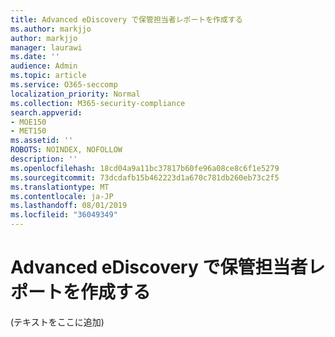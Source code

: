 ```yaml
---
title: Advanced eDiscovery で保管担当者レポートを作成する
ms.author: markjjo
author: markjjo
manager: laurawi
ms.date: ''
audience: Admin
ms.topic: article
ms.service: O365-seccomp
localization_priority: Normal
ms.collection: M365-security-compliance
search.appverid:
- MOE150
- MET150
ms.assetid: ''
ROBOTS: NOINDEX, NOFOLLOW
description: ''
ms.openlocfilehash: 18cd04a9a11bc37817b60fe96a08ce8c6f1e5279
ms.sourcegitcommit: 73dcdafb15b462223d1a670c781db260eb73c2f5
ms.translationtype: MT
ms.contentlocale: ja-JP
ms.lasthandoff: 08/01/2019
ms.locfileid: "36049349"
---
```

# <a name="create-custodian-reports-in-advanced-ediscovery"></a>Advanced eDiscovery で保管担当者レポートを作成する

(テキストをここに追加) 